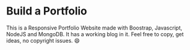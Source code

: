 # Build a Portfolio
This is a Responsive Portfolio Website made with Boostrap, Javascript, NodeJS and MongoDB. It has a working blog in it. Feel free to copy, get ideas, no copyright issues. 
😄
